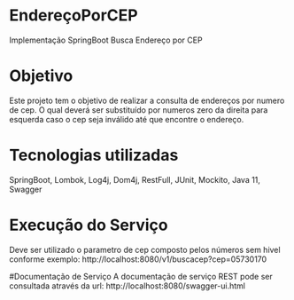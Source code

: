 # EndereçoPorCEP
Implementação SpringBoot Busca Endereço por CEP

# Objetivo
Este projeto tem o objetivo de realizar a consulta de endereços por numero de cep. O qual deverá
ser substituído por numeros zero da direita para esquerda caso o cep seja inválido até que encontre
o endereço.

# Tecnologias utilizadas
SpringBoot, Lombok, Log4j, Dom4j, RestFull, JUnit, Mockito,
Java 11, Swagger

# Execução do Serviço
Deve ser utilizado o parametro de cep composto pelos números sem hivel conforme exemplo:
http://localhost:8080/v1/buscacep?cep=05730170

#Documentação de Serviço
A documentação de serviço REST pode ser consultada através da url:
http://localhost:8080/swagger-ui.html

